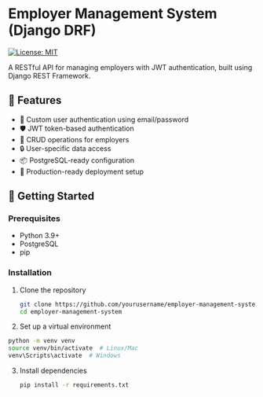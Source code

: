 # Employer Management System (Django DRF)

[![License: MIT](https://img.shields.io/badge/License-MIT-yellow.svg)](https://opensource.org/licenses/MIT)

A RESTful API for managing employers with JWT authentication, built using Django REST Framework.

## 📌 Features

- 🔐 Custom user authentication using email/password
- 🛡️ JWT token-based authentication
- 👥 CRUD operations for employers
- 🔒 User-specific data access
- 📦 PostgreSQL-ready configuration
- 🚀 Production-ready deployment setup

## 🚀 Getting Started

### Prerequisites
- Python 3.9+
- PostgreSQL
- pip

### Installation

1. Clone the repository
   ```bash
   git clone https://github.com/yourusername/employer-management-system.git
   cd employer-management-system

2. Set up a virtual environment

```bash
python -m venv venv
source venv/bin/activate  # Linux/Mac
venv\Scripts\activate  # Windows
```
3. Install dependencies
   ```bash
   pip install -r requirements.txt
   ```




